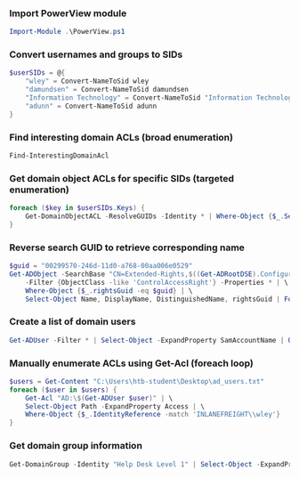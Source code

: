 ### Import PowerView module
```powershell
Import-Module .\PowerView.ps1
```

### Convert usernames and groups to SIDs
```powershell
$userSIDs = @{
    "wley" = Convert-NameToSid wley
    "damundsen" = Convert-NameToSid damundsen
    "Information Technology" = Convert-NameToSid "Information Technology"
    "adunn" = Convert-NameToSid adunn
}
```

### Find interesting domain ACLs (broad enumeration)
```powershell
Find-InterestingDomainAcl
```

### Get domain object ACLs for specific SIDs (targeted enumeration)
```powershell
foreach ($key in $userSIDs.Keys) {
    Get-DomainObjectACL -ResolveGUIDs -Identity * | Where-Object {$_.SecurityIdentifier -eq $userSIDs[$key]} -Verbose
}
```

### Reverse search GUID to retrieve corresponding name
```powershell
$guid = "00299570-246d-11d0-a768-00aa006e0529"
Get-ADObject -SearchBase "CN=Extended-Rights,$((Get-ADRootDSE).ConfigurationNamingContext)" \
    -Filter {ObjectClass -like 'ControlAccessRight'} -Properties * | \
    Where-Object {$_.rightsGuid -eq $guid} | \
    Select-Object Name, DisplayName, DistinguishedName, rightsGuid | Format-List
```

### Create a list of domain users
```powershell
Get-ADUser -Filter * | Select-Object -ExpandProperty SamAccountName | Out-File -Encoding utf8 ad_users.txt
```

### Manually enumerate ACLs using Get-Acl (foreach loop)
```powershell
$users = Get-Content "C:\Users\htb-student\Desktop\ad_users.txt"
foreach ($user in $users) {
    Get-Acl "AD:\$(Get-ADUser $user)" | \
    Select-Object Path -ExpandProperty Access | \
    Where-Object {$_.IdentityReference -match 'INLANEFREIGHT\\wley'}
}
```

### Get domain group information
```powershell
Get-DomainGroup -Identity "Help Desk Level 1" | Select-Object -ExpandProperty MemberOf
```


